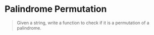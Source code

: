 # Palindrome Permutation
>  Given a string, write a function to check if it is a permutation of a palindrome.